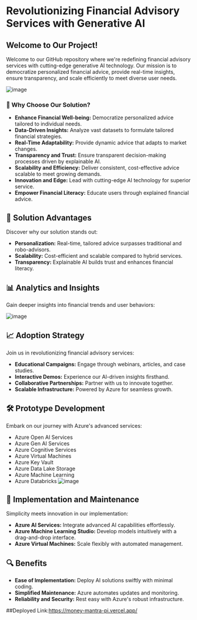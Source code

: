 # Revolutionizing Financial Advisory Services with Generative AI

## Welcome to Our Project!

Welcome to our GitHub repository where we're redefining financial advisory services with cutting-edge generative AI technology. Our mission is to democratize personalized financial advice, provide real-time insights, ensure transparency, and scale efficiently to meet diverse user needs.

![image](https://github.com/Dev-Team-VIT/Financial-Advisory-Bot/assets/33595457/b5206c50-77b2-4d30-9e0e-195f6ab4754f)

### 🌟 Why Choose Our Solution?
- **Enhance Financial Well-being:** Democratize personalized advice tailored to individual needs.
- **Data-Driven Insights:** Analyze vast datasets to formulate tailored financial strategies.
- **Real-Time Adaptability:** Provide dynamic advice that adapts to market changes.
- **Transparency and Trust:** Ensure transparent decision-making processes driven by explainable AI.
- **Scalability and Efficiency:** Deliver consistent, cost-effective advice scalable to meet growing demands.
- **Innovation and Edge:** Lead with cutting-edge AI technology for superior service.
- **Empower Financial Literacy:** Educate users through explained financial advice.

## 🚀 Solution Advantages
Discover why our solution stands out:
- **Personalization:** Real-time, tailored advice surpasses traditional and robo-advisors.
- **Scalability:** Cost-efficient and scalable compared to hybrid services.
- **Transparency:** Explainable AI builds trust and enhances financial literacy.

## 📊 Analytics and Insights
Gain deeper insights into financial trends and user behaviors:

![image](https://github.com/Dev-Team-VIT/Financial-Advisory-Bot/assets/33595457/398132a3-c780-4a5a-89d3-1ca99487ed9f)


## 📈 Adoption Strategy
Join us in revolutionizing financial advisory services:
- **Educational Campaigns:** Engage through webinars, articles, and case studies.
- **Interactive Demos:** Experience our AI-driven insights firsthand.
- **Collaborative Partnerships:** Partner with us to innovate together.
- **Scalable Infrastructure:** Powered by Azure for seamless growth.

## 🛠️ Prototype Development
Embark on our journey with Azure's advanced services:
- Azure Open AI Services
- Azure Gen AI Services
- Azure Cognitive Services
- Azure Virtual Machines
- Azure Key Vault
- Azure Data Lake Storage
- Azure Machine Learning
- Azure Databricks
  ![image](https://github.com/Dev-Team-VIT/Financial-Advisory-Bot/assets/33595457/f75b0136-a373-49c7-8b50-b3997f1c7f3b)


## 🌟 Implementation and Maintenance
Simplicity meets innovation in our implementation:
- **Azure AI Services:** Integrate advanced AI capabilities effortlessly.
- **Azure Machine Learning Studio:** Develop models intuitively with a drag-and-drop interface.
- **Azure Virtual Machines:** Scale flexibly with automated management.

## 🔍 Benefits
- **Ease of Implementation:** Deploy AI solutions swiftly with minimal coding.
- **Simplified Maintenance:** Azure automates updates and monitoring.
- **Reliability and Security:** Rest easy with Azure's robust infrastructure.
  
##Deployed Link:https://money-mantra-pi.vercel.app/


